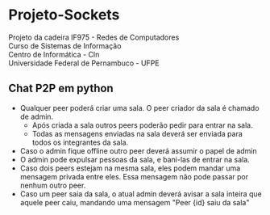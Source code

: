 # Projeto-Sockets
Projeto da cadeira IF975 - Redes de Computadores                                                                                           
Curso de Sistemas de Informação                                                                                                           
Centro de Informática - CIn                                                                                                               
Universidade Federal de Pernambuco - UFPE

## Chat P2P em python
- Qualquer peer poderá criar uma sala. O peer criador da sala é chamado de admin.
    - Após criada a sala outros peers poderão pedir para entrar na sala.
    - Todas as mensagens enviadas na sala deverá ser enviada para todos os integrantes da sala.
- Caso o admin fique offline outro peer deverá assumir o papel de admin
- O admin pode expulsar pessoas da sala, e bani-las de entrar na sala.
- Caso dois peers estejam na mesma sala, eles podem mandar uma mensagem privada entre eles. Essa mensagem não pode passar por nenhum outro peer.
- Caso um peer saia da sala, o atual admin deverá avisar a sala inteira que aquele peer caiu, mandando uma mensagem "Peer {id} saiu da sala"
